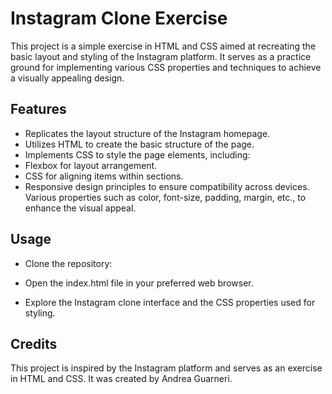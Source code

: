 # Instagram Clone Exercise
This project is a simple exercise in HTML and CSS aimed at recreating the basic layout and styling of the Instagram platform. It serves as a practice ground for implementing various CSS properties and techniques to achieve a visually appealing design.

## Features
- Replicates the layout structure of the Instagram homepage.
- Utilizes HTML to create the basic structure of the page.
- Implements CSS to style the page elements, including:
- Flexbox for layout arrangement.
- CSS for aligning items within sections.
- Responsive design principles to ensure compatibility across devices.
  Various properties such as color, font-size, padding, margin, etc., to enhance the visual appeal.

## Usage

- Clone the repository:

- Open the index.html file in your preferred web browser.

- Explore the Instagram clone interface and the CSS properties used for styling.

## Credits
This project is inspired by the Instagram platform and serves as an exercise in HTML and CSS. It was created by Andrea Guarneri.



